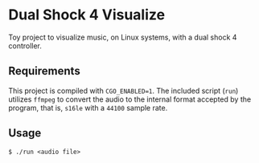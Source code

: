 # Dual Shock 4 Visualize

Toy project to visualize music, on Linux systems, with a dual shock 4 controller.

## Requirements

This project is compiled with `CGO_ENABLED=1`. The included script (`run`) utilizes
`ffmpeg` to convert the audio to the internal format accepted by the program, that is,
`s16le` with a `44100` sample rate.

## Usage

    $ ./run <audio file>
